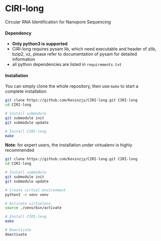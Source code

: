 # CIRI-long
Circular RNA Identification for Nanopore Sequencing 

#### Dependency

- **Only python3 is supported**
- CIRI-long requires pysam lib, which need executable and header of zlib, bzip2, xz, 
please refer to documentation of pysam for detailed information
- all python dependencies are listed in `requirements.txt`


#### Installation

You can simply clone the whole repository, then use `make` to start a complete installation 

```bash
git clone https://github.com/Kevinzjy/CIRI-long.git CIRI-long
cd CIRI-long

# Install submodule
git submodule init 
git submodule update

# Install CIRI-long 
make
```

**Note**: for expert users, the installation under virtualenv is highly recommended

```bash
git clone https://github.com/Kevinzjy/CIRI-long.git CIRI-long
cd CIRI-long

# Install submodule
git submodule init 
git submodule update

# Create virtual environment
python3 -m venv venv

# Activate virtualenv
source ./venv/bin/activate

# Install CIRI-long
make

# Deactivate
deactivate
```